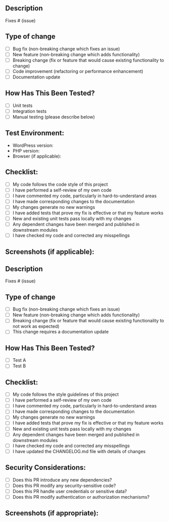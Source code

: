 
## Description
<!-- Please include a summary of the changes and the related issue. Please also include relevant motivation and context. -->

Fixes # (issue)

## Type of change
<!-- Please delete options that are not relevant. -->

- [ ] Bug fix (non-breaking change which fixes an issue)
- [ ] New feature (non-breaking change which adds functionality)
- [ ] Breaking change (fix or feature that would cause existing functionality to change)
- [ ] Code improvement (refactoring or performance enhancement)
- [ ] Documentation update

## How Has This Been Tested?
<!-- Please describe the tests that you ran to verify your changes. Provide instructions so we can reproduce. Please also list any relevant details for your test configuration. -->

- [ ] Unit tests
- [ ] Integration tests
- [ ] Manual testing (please describe below)

## Test Environment:
- WordPress version:
- PHP version:
- Browser (if applicable):

## Checklist:
<!-- Please delete options that are not relevant. -->

- [ ] My code follows the code style of this project
- [ ] I have performed a self-review of my own code
- [ ] I have commented my code, particularly in hard-to-understand areas
- [ ] I have made corresponding changes to the documentation
- [ ] My changes generate no new warnings
- [ ] I have added tests that prove my fix is effective or that my feature works
- [ ] New and existing unit tests pass locally with my changes
- [ ] Any dependent changes have been merged and published in downstream modules
- [ ] I have checked my code and corrected any misspellings

## Screenshots (if applicable):
<!-- Add screenshots here if your changes include visual elements -->

## Description

<!-- Please include a summary of the change and which issue is fixed. -->
<!-- Please also include relevant motivation and context. -->
<!-- List any dependencies that are required for this change. -->

Fixes # (issue)

## Type of change

<!-- Please delete options that are not relevant. -->

- [ ] Bug fix (non-breaking change which fixes an issue)
- [ ] New feature (non-breaking change which adds functionality)
- [ ] Breaking change (fix or feature that would cause existing functionality to not work as expected)
- [ ] This change requires a documentation update

## How Has This Been Tested?

<!-- Please describe the tests that you ran to verify your changes. -->
<!-- Provide instructions so we can reproduce. -->
<!-- Please also list any relevant details for your test configuration. -->

- [ ] Test A
- [ ] Test B

## Checklist:

<!-- Please delete options that are not relevant. -->

- [ ] My code follows the style guidelines of this project
- [ ] I have performed a self-review of my own code
- [ ] I have commented my code, particularly in hard-to-understand areas
- [ ] I have made corresponding changes to the documentation
- [ ] My changes generate no new warnings
- [ ] I have added tests that prove my fix is effective or that my feature works
- [ ] New and existing unit tests pass locally with my changes
- [ ] Any dependent changes have been merged and published in downstream modules
- [ ] I have checked my code and corrected any misspellings
- [ ] I have updated the CHANGELOG.md file with details of changes

## Security Considerations:

<!-- Please answer the following questions to ensure security has been considered. -->

- [ ] Does this PR introduce any new dependencies?
- [ ] Does this PR modify any security-sensitive code?
- [ ] Does this PR handle user credentials or sensitive data?
- [ ] Does this PR modify authentication or authorization mechanisms?

## Screenshots (if appropriate):

<!-- Add screenshots here if applicable -->
